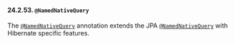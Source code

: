 #### 24.2.53. `@NamedNativeQuery`

<div class="paragraph">

The [`@NamedNativeQuery`](https://docs.jboss.org/hibernate/orm/5.2/javadocs/org/hibernate/annotations/NamedNativeQuery.html) annotation extends the JPA [`@NamedNativeQuery`](#annotations-jpa-namednativequery) with Hibernate specific features.

</div>
</div>
<div class="sect3">

